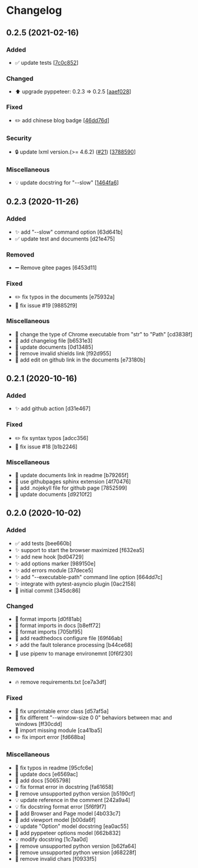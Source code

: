 # Changelog

<a name="0.2.5"></a>
## 0.2.5 (2021-02-16)

### Added

- ✅ update tests [[7c0c852](https://github.com/luizyao/pytest-pyppeteer/commit/7c0c852004143275d3a26fc34b34ebf74760fa9e)]

### Changed

- ⬆️ upgrade pyppeteer: 0.2.3 &#x3D;&gt; 0.2.5 [[aaef028](https://github.com/luizyao/pytest-pyppeteer/commit/aaef0286be780c2bf7697dcd87a7eddf36f1eba2)]

### Fixed

- ✏️ add chinese blog badge [[46dd76d](https://github.com/luizyao/pytest-pyppeteer/commit/46dd76d98c027a4590778bed346ba164a42fe062)]

### Security

- 🔒 update lxml version.(&gt;&#x3D; 4.6.2) ([#21](https://github.com/luizyao/pytest-pyppeteer/issues/21)) [[3788590](https://github.com/luizyao/pytest-pyppeteer/commit/3788590bd100310b4057f1f452462b1a35fd36ab)]

### Miscellaneous

- 💡 update docstring for &quot;--slow&quot; [[1464fa6](https://github.com/luizyao/pytest-pyppeteer/commit/1464fa638656be10d6f8554f4d9656afac06022b)]


<a name="0.2.3"></a>
## 0.2.3 (2020-11-26)

### Added

- ✨ add &quot;--slow&quot; command option [63d641b]
- ✅ update test and documents [d21e475]

### Removed

- ➖ Remove gitee pages [6453d11]

### Fixed

- ✏️ fix typos in the documents [e75932a]
- 🐛 fix issue #19 [98852f9]

### Miscellaneous

- 💩 change the type of Chrome executable from &quot;str&quot; to &quot;Path&quot; [cd3838f]
- 📝 add changelog file [b6531e3]
- 📝 update documents [0d13485]
- 📝 remove invalid shields link [f92d955]
- 🔨 add edit on github link in the documents [e73180b]


<a name="0.2.1"></a>
## 0.2.1 (2020-10-16)

### Added

- ✨ add github action [d31e467]

### Fixed

- ✏️ fix syntax typos [adcc356]
- 🐛 fix issue #18 [b1b2246]

### Miscellaneous

- 📝 update documents link in readme [b79265f]
- 🔨 use githubpages sphinx extension [4f70476]
- 🔨 add .nojekyll file for github page [7852599]
- 📝 update documents [d9210f2]


<a name="0.2.0"></a>
## 0.2.0 (2020-10-02)

### Added

- ✅ add tests [bee660b]
- ✨ support to start the browser maximized [f632ea5]
- ✨ add new hook [bd04729]
- ✨ add options marker [989150e]
- ✨ add errors module [37dece5]
- ✨ add &quot;--executable-path&quot; command line option [664dd7c]
- ✨ integrate with pytest-asyncio plugin [0ac2158]
- 🎉 initial commit [345dc86]

### Changed

- 🎨 format imports [d0f81ab]
- 🎨 format imports in docs [b8eff72]
- 🎨 format imports [705bf95]
- 🔧 add readthedocs configure file [69f46ab]
- ⚡ add the fault tolerance processing [b44ce68]
- 🔧 use pipenv to manage environemnt [0f6f230]

### Removed

- 🔥 remove requirements.txt [ce7a3df]

### Fixed

- 🐛 fix unprintable error class [d57af5a]
- 🐛 fix different &quot;--window-size 0 0&quot; behaviors between mac and windows [ff30cdd]
- 🐛 import missing module [ca41ba5]
- ✏️ fix import error [fd668ba]

### Miscellaneous

- 📝 fix typos in readme [95cfc6e]
- 📝 update docs [e6569ac]
- 📝 add docs [5065798]
- 💡 fix format error in docstring [fa61658]
- 🔨 remove unsupported python version [b5190cf]
- 💡 update reference in the comment [242a9a4]
- 💡 fix docstring format error [5f6f9f7]
- 🚩 add Browser and Page model [4b033c7]
- 🚧 add viewport model [b00da6f]
- 💡 update &quot;Option&quot; model docstring [ea0ac55]
- 🚧 add pyppeteer options model [662b832]
- 💡 modify docstring [1c7aa0d]
- 🔨 remove unsupported python version [b62fa64]
- 🔨 remove unsupported python version [d68228f]
- 🔨 remove invalid chars [f0933f5]


